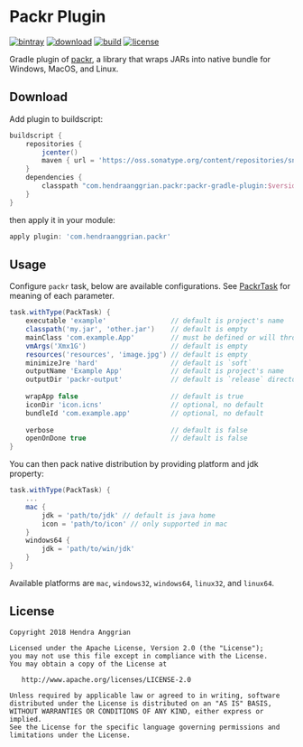 Packr Plugin
============
[![bintray](https://img.shields.io/badge/bintray-packr-brightgreen.svg)](https://bintray.com/hendraanggrian/packr)
[![download](https://api.bintray.com/packages/hendraanggrian/packr/packr-gradle-plugin/images/download.svg)](https://bintray.com/hendraanggrian/packr/packr-gradle-plugin/_latestVersion)
[![build](https://travis-ci.com/hendraanggrian/packr-gradle-plugin.svg)](https://travis-ci.com/hendraanggrian/packr-gradle-plugin)
[![license](https://img.shields.io/badge/license-Apache--2.0-blue.svg)](http://www.apache.org/licenses/LICENSE-2.0)

Gradle plugin of [packr], a library that wraps JARs into native bundle for Windows, MacOS, and Linux.

Download
--------
Add plugin to buildscript:

```gradle
buildscript {
    repositories {
        jcenter()
        maven { url = 'https://oss.sonatype.org/content/repositories/snapshots' }
    }
    dependencies {
        classpath "com.hendraanggrian.packr:packr-gradle-plugin:$version"
    }
}
```

then apply it in your module:

```gradle
apply plugin: 'com.hendraanggrian.packr'
```

Usage
-----
Configure `packr` task, below are available configurations.
See [PackrTask] for meaning of each parameter.

```gradle
task.withType(PackTask) {
    executable 'example'                // default is project's name
    classpath('my.jar', 'other.jar')    // default is empty
    mainClass 'com.example.App'         // must be defined or will throw an exception
    vmArgs('Xmx1G')                     // default is empty
    resources('resources', 'image.jpg') // default is empty
    minimizeJre 'hard'                  // default is `soft`
    outputName 'Example App'            // default is project's name
    outputDir 'packr-output'            // default is `release` directory in build directoy
    
    wrapApp false                       // default is true
    iconDir 'icon.icns'                 // optional, no default
    bundleId 'com.example.app'          // optional, no default
    
    verbose                             // default is false
    openOnDone true                     // default is false
}
```

You can then pack native distribution by providing platform and jdk property:

```gradle
task.withType(PackTask) {
    ...
    mac {
        jdk = 'path/to/jdk' // default is java home
        icon = 'path/to/icon' // only supported in mac
    }
    windows64 {
        jdk = 'path/to/win/jdk'
    }
}
```

Available platforms are `mac`, `windows32`, `windows64`, `linux32`, and `linux64`.

License
-------
    Copyright 2018 Hendra Anggrian

    Licensed under the Apache License, Version 2.0 (the "License");
    you may not use this file except in compliance with the License.
    You may obtain a copy of the License at

       http://www.apache.org/licenses/LICENSE-2.0

    Unless required by applicable law or agreed to in writing, software
    distributed under the License is distributed on an "AS IS" BASIS,
    WITHOUT WARRANTIES OR CONDITIONS OF ANY KIND, either express or implied.
    See the License for the specific language governing permissions and
    limitations under the License.
    
[packr]: https://github.com/libgdx/packr
[PackrTask]: https://hendraanggrian.github.io/packr-plugin/packr/com.hendraanggrian.packr/-packr-task/index.html
